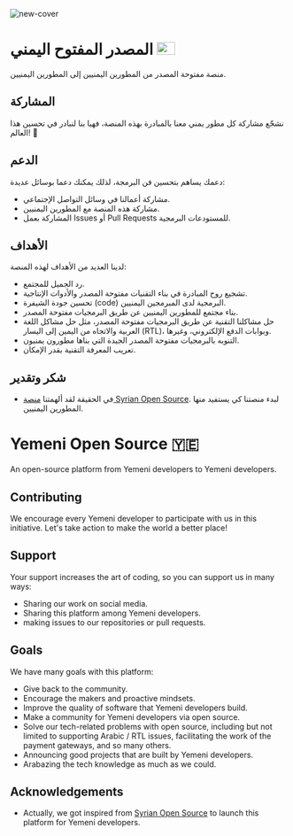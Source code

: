 ![new-cover](https://user-images.githubusercontent.com/24838274/202918706-04f0c977-3f4e-454b-aa50-613d66646988.jpg)


# المصدر المفتوح اليمني <img src="https://1.bp.blogspot.com/-lEjH9X_Xjtw/W2htPIr-uMI/AAAAAAAAqyI/gl2OoecZsCsVXw8XTlYlP6vgxSr_RJrDgCLcBGAs/s1600/Flag_of_Yemen.gif" alt="cplusplus" width="33" height="23"/>

 منصة مفتوحة المصدر من المطورين اليمنيين إلى المطورين اليمنيين.

## المشاركة
 نشجّع مشاركة كل مطور يمني معنا بالمبادرة بهذه المنصة، فهيا بنا لنبادر في تحسين هذا العالم! 🚀

## الدعم
 دعمك يساهم بتحسين فن البرمجة، لذلك يمكنك دعما بوسائل عديدة:
 - مشاركة أعمالنا في وسائل التواصل الإجتماعي.
 - مشاركة هذه المنصة مع المطورين اليمنيين.
 - المشاركة بعمل Issues أو Pull Requests للمستودعات البرمجية.

## الأهداف
 لدينا العديد من الأهداف لهذه المنصة:
 - رد الجميل للمجتمع.
 - تشجيع روح المبادرة في بناء التقنيات مفتوحة المصدر والأدوات الإنتاجية.
 - تحسين جودة الشيفرة (code) البرمجية لدى المبرمجين اليمنيين.
 - بناء مجتمع للمطورين اليمنيين عن طريق البرمجيات مفتوحة المصدر.
 - حل مشاكلنا التقنية عن طريق البرمجيات مفتوحة المصدر، مثل حل مشاكل اللغة العربية والاتجاه من اليمين إلى اليسار (RTL)، وبوابات الدفع الإلكتروني، وغيرها.
 - التنوبه بالبرمجيات مفتوحة المصدر الجيدة التي بناها مطورون يمنيون.
 - تعريب المعرفة التقنية بقدر الإمكان.

## شكر وتقدير

 
  - في الحقيقة لقد ألهمتنا [منصة Syrian Open Source](https://github.com/Syrian-Open-Source). لبدء منصتنا كي يستفيد منها المطورين اليمنيين.
 


# Yemeni Open Source 🇾🇪

An open-source platform from Yemeni developers to Yemeni developers. 

## Contributing

We encourage every Yemeni developer to participate with us in this initiative. Let's take action to make the world a better place!

## Support

Your support increases the art of coding, so you can support us in many ways:
- Sharing our work on social media.
- Sharing this platform among Yemeni developers.
- making issues to our repositories or pull requests.

## Goals

We have many goals with this platform:
- Give back to the community.
- Encourage the makers and proactive mindsets.
- Improve the quality of software that Yemeni developers build.
- Make a community for Yemeni developers via open source.
- Solve our tech-related problems with open source, including but not limited to supporting Arabic / RTL issues, facilitating the work of the payment gateways, and so many others.
- Announcing good projects that are built by Yemeni developers.
- Arabazing the tech knowledge as much as we could.

## Acknowledgements

 - Actually, we got inspired from [Syrian Open Source](https://github.com/Syrian-Open-Source) to launch this platform for Yemeni developers.


<div dir="rtl" align="justify">

